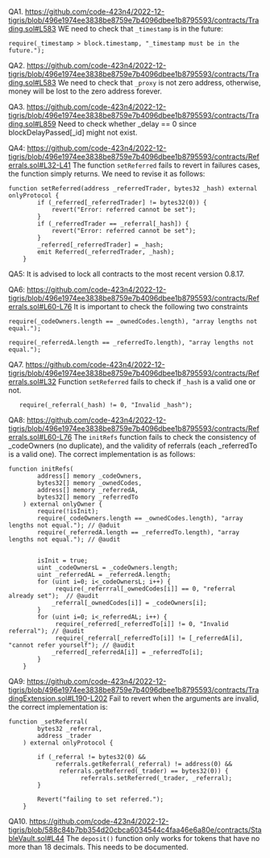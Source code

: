 QA1. https://github.com/code-423n4/2022-12-tigris/blob/496e1974ee3838be8759e7b4096dbee1b8795593/contracts/Trading.sol#L583
WE need to check that ``_timestamp`` is in the future:
``` 
require(_timestamp > block.timestamp, "_timestamp must be in the future.");
```

QA2. https://github.com/code-423n4/2022-12-tigris/blob/496e1974ee3838be8759e7b4096dbee1b8795593/contracts/Trading.sol#L583
We need to check that ``_proxy`` is not zero address, otherwise, money will be lost to the zero address forever. 

QA3. https://github.com/code-423n4/2022-12-tigris/blob/496e1974ee3838be8759e7b4096dbee1b8795593/contracts/Trading.sol#L859
Need to check whether _delay == 0 since blockDelayPassed[_id] might not exist.

QA4: https://github.com/code-423n4/2022-12-tigris/blob/496e1974ee3838be8759e7b4096dbee1b8795593/contracts/Referrals.sol#L32-L41
The function ``setReferred`` fails to revert in failures cases, the function simply returns. We need to revise it as follows:
```
function setReferred(address _referredTrader, bytes32 _hash) external onlyProtocol {
        if (_referred[_referredTrader] != bytes32(0)) {
            revert("Error: referred cannot be set");
        }
        if (_referredTrader == _referral[_hash]) {
            revert("Error: referred cannot be set");
        }
        _referred[_referredTrader] = _hash;
        emit Referred(_referredTrader, _hash);
    }
```
QA5: It is advised to lock all contracts to the most recent version 0.8.17.

QA6: https://github.com/code-423n4/2022-12-tigris/blob/496e1974ee3838be8759e7b4096dbee1b8795593/contracts/Referrals.sol#L60-L76
It is important to check the following two constraints
```
require(_codeOwners.length == _ownedCodes.length), "array lengths not equal.");

require(_referredA.length == _referredTo.length), "array lengths not equal.");

```

QA7. https://github.com/code-423n4/2022-12-tigris/blob/496e1974ee3838be8759e7b4096dbee1b8795593/contracts/Referrals.sol#L32
Function ``setReferred`` fails to check if ``_hash`` is a valid one or not.
```
   require(_referral(_hash) != 0, "Invalid _hash");
```

QA8: https://github.com/code-423n4/2022-12-tigris/blob/496e1974ee3838be8759e7b4096dbee1b8795593/contracts/Referrals.sol#L60-L76
The ``initRefs`` function fails to check the consistency of _codeOwners (no duplicate), and the validity of referrals (each _referredTo is a valid one). The correct implementation is as follows: 

```
function initRefs(
        address[] memory _codeOwners,
        bytes32[] memory _ownedCodes,
        address[] memory _referredA,
        bytes32[] memory _referredTo
    ) external onlyOwner {
        require(!isInit);
        require(_codeOwners.length == _ownedCodes.length), "array lengths not equal."); // @aduit
        require(_referredA.length == _referredTo.length), "array lengths not equal."); // @audit


        isInit = true;
        uint _codeOwnersL = _codeOwners.length;
        uint _referredAL = _referredA.length;
        for (uint i=0; i<_codeOwnersL; i++) {
             require(_referrral[_ownedCodes[i]] == 0, "referral already set");  // @audit
            _referral[_ownedCodes[i]] = _codeOwners[i];
        }
        for (uint i=0; i<_referredAL; i++) {
             require(_referred[_referredTo[i]] != 0, "Invalid referral"); // @audit
             require(_referral[_referredTo[i]] != [_referredA[i], "cannot refer yourself"); // @audit
            _referred[_referredA[i]] = _referredTo[i];
        }
    }
```

QA9: https://github.com/code-423n4/2022-12-tigris/blob/496e1974ee3838be8759e7b4096dbee1b8795593/contracts/TradingExtension.sol#L190-L202
Fail to revert when the arguments are invalid, the correct implementation is:
```
function _setReferral(
        bytes32 _referral,
        address _trader
    ) external onlyProtocol {
        
        if (_referral != bytes32(0) && 
             referrals.getReferral(_referral) != address(0) &&
              referrals.getReferred(_trader) == bytes32(0)) {
                    referrals.setReferred(_trader, _referral);
        }
 
        Revert("failing to set referred.");   
    }

```

QA10. https://github.com/code-423n4/2022-12-tigris/blob/588c84b7bb354d20cbca6034544c4faa46e6a80e/contracts/StableVault.sol#L44
The ``deposit()`` function only works for tokens that have no more than 18 decimals. This needs to be documented. 


